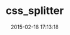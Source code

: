 ---
layout: post
title:  "css_splitter"
repo:   "zweilove/css_splitter"
date:   2015-02-18 17:13:18
gemurl: https://github.com/zweilove/css_splitter
---